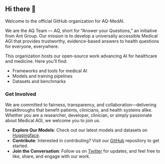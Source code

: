 ## Hi there 👋

Welcome to the official GitHub organization for AQ-MedAI.

We are the AQ Team — AQ, short for “Answer your Questions,” an initiative from Ant Group. Our mission is to develop a universally accessible Medical AGI that provides trustworthy, evidence-based answers to health questions for everyone, everywhere.

This organization hosts our open-source work advancing AI for healthcare and medicine. Here you’ll find:
- Frameworks and tools for medical AI
- Models and training pipelines
- Datasets and benchmarks

### Get Involved

We are committed to fairness, transparency, and collaboration—delivering breakthroughs that benefit patients, clinicians, and health systems alike. Whether you are a researcher, developer, clinician, or simply passionate about Medical AGI, we welcome you to join us.

- **Explore Our Models**: Check out our latest models and datasets on [Huggingface](https://huggingface.co/AQ-MedAI).
- **Contribute**: Interested in contributing? Visit our [GitHub](https://github.com/AQ-MedAI) repository to get started.
- **Join the Conversation**: Follow us on [Twitter](https://x.com/AQ_MedAI) for updates, and feel free to like, share, and engage with our work.
